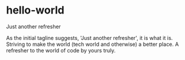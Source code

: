 # hello-world
Just another refresher

As the initial tagline suggests, 'Just another refresher', it is what it is.
Striving to make the world (tech world and otherwise) a better place.
A refresher to the world of code by yours truly.
